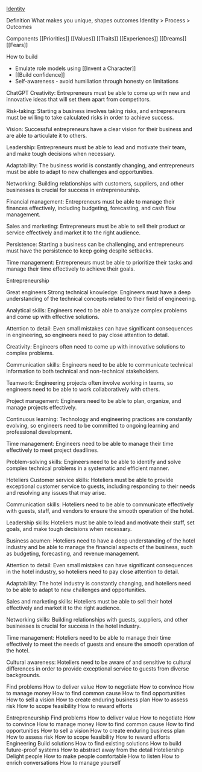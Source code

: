 [Identity](https://docs.google.com/document/d/1BQ7Iy6VZucspCwe_AXidL1SyY_d7zp2kj6-prZBfj18/edit#heading=h.5tv9ytkhns1z)

Definition
What makes you unique, shapes outcomes
Identity > Process > Outcomes

Components
[[Priorities]]
[[Values]]
[[Traits]]
[[Experiences]]
[[Dreams]]
[[Fears]]

How to build
* Emulate role models using [[Invent a Character]]
* [[Build confidence]]
* Self-awareness - avoid humiliation through honesty on limitations

ChatGPT
Creativity: Entrepreneurs must be able to come up with new and innovative ideas that will set them apart from competitors.

Risk-taking: Starting a business involves taking risks, and entrepreneurs must be willing to take calculated risks in order to achieve success.

Vision: Successful entrepreneurs have a clear vision for their business and are able to articulate it to others.

Leadership: Entrepreneurs must be able to lead and motivate their team, and make tough decisions when necessary.

Adaptability: The business world is constantly changing, and entrepreneurs must be able to adapt to new challenges and opportunities.

Networking: Building relationships with customers, suppliers, and other businesses is crucial for success in entrepreneurship.

Financial management: Entrepreneurs must be able to manage their finances effectively, including budgeting, forecasting, and cash flow management.

Sales and marketing: Entrepreneurs must be able to sell their product or service effectively and market it to the right audience.

Persistence: Starting a business can be challenging, and entrepreneurs must have the persistence to keep going despite setbacks.

Time management: Entrepreneurs must be able to prioritize their tasks and manage their time effectively to achieve their goals.

Entrepreneurship


Great engineers
Strong technical knowledge: Engineers must have a deep understanding of the technical concepts related to their field of engineering.

Analytical skills: Engineers need to be able to analyze complex problems and come up with effective solutions.

Attention to detail: Even small mistakes can have significant consequences in engineering, so engineers need to pay close attention to detail.

Creativity: Engineers often need to come up with innovative solutions to complex problems.

Communication skills: Engineers need to be able to communicate technical information to both technical and non-technical stakeholders.

Teamwork: Engineering projects often involve working in teams, so engineers need to be able to work collaboratively with others.

Project management: Engineers need to be able to plan, organize, and manage projects effectively.

Continuous learning: Technology and engineering practices are constantly evolving, so engineers need to be committed to ongoing learning and professional development.

Time management: Engineers need to be able to manage their time effectively to meet project deadlines.

Problem-solving skills: Engineers need to be able to identify and solve complex technical problems in a systematic and efficient manner.

Hoteliers
Customer service skills: Hoteliers must be able to provide exceptional customer service to guests, including responding to their needs and resolving any issues that may arise.

Communication skills: Hoteliers need to be able to communicate effectively with guests, staff, and vendors to ensure the smooth operation of the hotel.

Leadership skills: Hoteliers must be able to lead and motivate their staff, set goals, and make tough decisions when necessary.

Business acumen: Hoteliers need to have a deep understanding of the hotel industry and be able to manage the financial aspects of the business, such as budgeting, forecasting, and revenue management.

Attention to detail: Even small mistakes can have significant consequences in the hotel industry, so hoteliers need to pay close attention to detail.

Adaptability: The hotel industry is constantly changing, and hoteliers need to be able to adapt to new challenges and opportunities.

Sales and marketing skills: Hoteliers must be able to sell their hotel effectively and market it to the right audience.

Networking skills: Building relationships with guests, suppliers, and other businesses is crucial for success in the hotel industry.

Time management: Hoteliers need to be able to manage their time effectively to meet the needs of guests and ensure the smooth operation of the hotel.

Cultural awareness: Hoteliers need to be aware of and sensitive to cultural differences in order to provide exceptional service to guests from diverse backgrounds.



Find problems
How to deliver value
How to negotiate
How to convince
How to manage money
How to find common cause
How to find opportunities
How to sell a vision
How to create enduring business plan
How to assess risk
How to scope feasibility
How to reward efforts

Entrepreneurship
Find problems
How to deliver value
How to negotiate
How to convince
How to manage money
How to find common cause
How to find opportunities
How to sell a vision
How to create enduring business plan
How to assess risk
How to scope feasibility
How to reward efforts
Engineering
Build solutions
How to find existing solutions
How to build future-proof systems
How to abstract away from the detail
Hoteliership
Delight people
How to make people comfortable
How to listen
How to enrich conversations
How to manage yourself